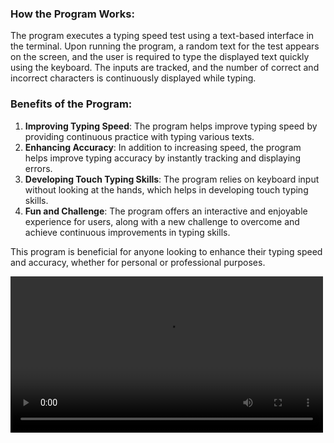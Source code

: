 ### How the Program Works:
The program executes a typing speed test using a text-based interface in the terminal. Upon running the program, a random text for the test appears on the screen, and the user is required to type the displayed text quickly using the keyboard. The inputs are tracked, and the number of correct and incorrect characters is continuously displayed while typing.

### Benefits of the Program:
1. **Improving Typing Speed**: The program helps improve typing speed by providing continuous practice with typing various texts.
2. **Enhancing Accuracy**: In addition to increasing speed, the program helps improve typing accuracy by instantly tracking and displaying errors.
3. **Developing Touch Typing Skills**: The program relies on keyboard input without looking at the hands, which helps in developing touch typing skills.
4. **Fun and Challenge**: The program offers an interactive and enjoyable experience for users, along with a new challenge to overcome and achieve continuous improvements in typing skills.

This program is beneficial for anyone looking to enhance their typing speed and accuracy, whether for personal or professional purposes.

<video controls width="500">
    <source src="https://github.com/noone313/typing-speed-test/raw/main/2024-03-30%2017-09-06.mp4" type="video/mp4">
    Your browser does not support the video tag.
</video>


